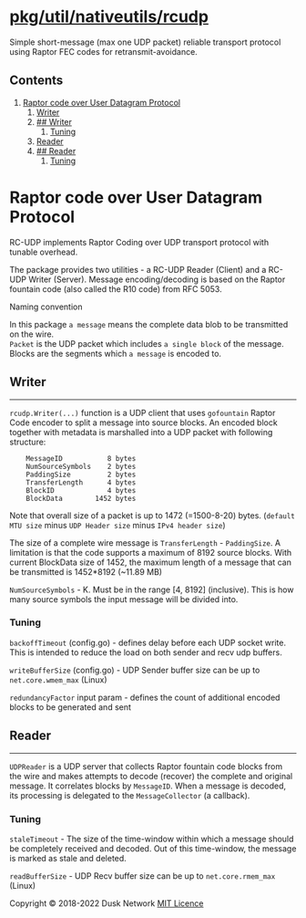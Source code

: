 # [pkg/util/nativeutils/rcudp](./pkg/util/nativeutils/rcudp)

Simple short-message (max one UDP packet) reliable transport protocol using
Raptor FEC codes for retransmit-avoidance.

<!-- ToC start -->
##  Contents

1. [Raptor code over User Datagram Protocol](#raptor-code-over-user-datagram-protocol)
   1. [Writer](#writer)
   1. [## Writer](#-writer)
      1. [Tuning](#tuning)
   1. [Reader](#reader)
   1. [## Reader](#-reader)
      1. [Tuning](#tuning-1)
<!-- ToC end -->

# Raptor code over User Datagram Protocol

RC-UDP implements Raptor Coding over UDP transport protocol with tunable
overhead.

The package provides two utilities - a RC-UDP Reader (Client) and a RC-UDP
Writer (Server). Message encoding/decoding is based on the Raptor fountain
code (also called the R10 code) from RFC 5053.

Naming convention

In this package `a message` means the complete data blob to be transmitted on
the wire. \
`Packet` is the UDP packet which includes `a single block` of the message. \
Blocks are the segments which `a message` is encoded to.

## Writer
----------------

`rcudp.Writer(...)` function is a UDP client that uses `gofountain` Raptor Code
encoder to split a message into source blocks. An encoded block together with
metadata is marshalled into a UDP packet with following structure:

```
    MessageID           8 bytes
	NumSourceSymbols    2 bytes
	PaddingSize         2 bytes
	TransferLength      4 bytes
	BlockID             4 bytes
	BlockData        1452 bytes
```

Note that overall size of a packet is up to 1472 (=1500-8-20)
bytes. (`default MTU size` minus `UDP Header size` minus `IPv4 header size`)

The size of a complete wire message is `TransferLength` - `PaddingSize`. A
limitation is that the code supports a maximum of 8192 source blocks. With
current BlockData size of 1452, the maximum length of a message that can be
transmitted is 1452*8192 (~11.89 MB)

`NumSourceSymbols` - K. Must be in the range [4, 8192] (inclusive). This is how
many source symbols the input message will be divided into.

### Tuning

`backoffTimeout` (config.go) - defines delay before each UDP socket write. This
is intended to reduce the load on both sender and recv udp buffers.

`writeBufferSize` (config.go) - UDP Sender buffer size can be up
to `net.core.wmem_max` (Linux)

`redundancyFactor` input param - defines the count of additional encoded blocks
to be generated and sent

## Reader
-----

`UDPReader` is a UDP server that collects Raptor fountain code blocks from the
wire and makes attempts to decode (recover) the complete and original message.
It correlates blocks by `MessageID`. When a message is decoded, its processing
is delegated to the `MessageCollector` (a callback).

### Tuning

`staleTimeout` - The size of the time-window within which a message should be
completely received and decoded. Out of this time-window, the message is marked
as stale and deleted.

`readBufferSize` - UDP Recv buffer size can be up to `net.core.rmem_max` (Linux)

Copyright © 2018-2022 Dusk Network
[MIT Licence](https://github.com/dusk-network/dusk-blockchain/blob/master/LICENSE)
